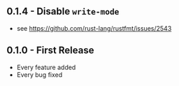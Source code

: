 ## 0.1.4 - Disable `write-mode`
* see https://github.com/rust-lang/rustfmt/issues/2543

## 0.1.0 - First Release
* Every feature added
* Every bug fixed
